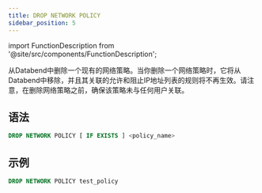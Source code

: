 ```yaml
---
title: DROP NETWORK POLICY
sidebar_position: 5
---
```


import FunctionDescription from '@site/src/components/FunctionDescription';

<FunctionDescription description="引入或更新: v1.2.26"/>

从Databend中删除一个现有的网络策略。当你删除一个网络策略时，它将从Databend中移除，并且其关联的允许和阻止IP地址列表的规则将不再生效。请注意，在删除网络策略之前，确保该策略未与任何用户关联。

## 语法

```sql
DROP NETWORK POLICY [ IF EXISTS ] <policy_name>
```

## 示例

```sql
DROP NETWORK POLICY test_policy
```